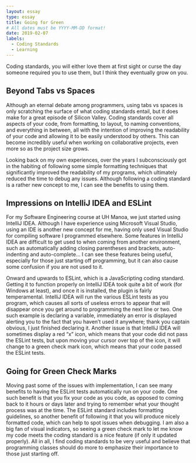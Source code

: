 ```yaml
---
layout: essay
type: essay
title: Going for Green
# All dates must be YYYY-MM-DD format!
date: 2019-02-07
labels:
  - Coding Standards
  - Learning
---
```


Coding standards, you will either love them at first sight or curse the day someone required you to use them, but I think they eventually grow on you.

## Beyond Tabs vs Spaces
Although an eternal debate among programmers, using tabs vs spaces is only scratching the surface of what coding standards entail, but it does make for a great episode of Silicon Valley.  Coding standards cover all aspects of your code, from formatting, to layout, to naming conventions, and everything in between, all with the intention of improving the readability of your code and allowing it to be easily understood by others.  This can become incredibly useful when working on collaborative projects, even more so as the project size grows.

Looking back on my own experiences, over the years I subconsciously got in the habiting of following some simple formatting techniques that significantly improved the readability of my programs, which ultimately reduced the time to debug any issues.  Although following a coding standard is a rather new concept to me, I can see the benefits to using them.

## Impressions on IntelliJ IDEA and ESLint
For my Software Engineering course at UH Manoa, we just started using IntelliJ IDEA.  Although I have experience using Microsoft Visual Studio, using an IDE is another new concept for me, having only used Visual Studio for compiling software I programmed elsewhere.  Some features in IntelliJ IDEA are difficult to get used to when coming from another environment, such as automatically adding closing parentheses and brackets, auto-indenting and auto-complete… I can see these features being useful, especially for those just starting off programming, but it can also cause some confusion if you are not used to it.

Onward and upwards to ESLint, which is a JavaScripting coding standard.  Getting it to function properly on IntelliJ IDEA took quite a bit of work (for Windows at least), and once it is installed, the plugin is fairly temperamental.  IntelliJ IDEA will run the various ESLint tests as you program, which causes all sorts of useless errors to appear that will disappear once you get around to programming the next line or two.  One such example is declaring a variable, immediately an error is displayed alerting you to the fact that you haven’t used it anywhere; thank you captain obvious, I just finished declaring it.  Another issue is that IntelliJ IDEA will sometimes display a red “x” icon, which means that your code did not pass the ESLint tests, but upon moving your cursor over top of the icon, it will change to a green check mark icon, which means that your code passed the ESLint tests.

## Going for Green Check Marks
Moving past some of the issues with implementation, I can see many benefits to having the ESLint tests automatically run on your code.  One such benefit is that you fix your code as you code, as opposed to coming back to it hours or days later and trying to remember what your thought process was at the time.  The ESLint standard includes formatting guidelines, so another benefit of following it that you will produce nicely formatted code, which can help to spot issues when debugging.  I am also a big fan of visual indicators, so seeing a green check mark to let me know my code meets the coding standard is a nice feature (if only it updated properly).  All in all, I find coding standards to be very useful and believe that programming classes should do more to emphasize their importance to those just starting off.

